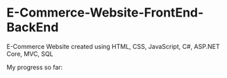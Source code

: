 # E-Commerce-Website-FrontEnd-BackEnd
E-Commerce Website created using HTML, CSS, JavaScript, C#, ASP.NET Core, MVC, SQL


My progress so far:
